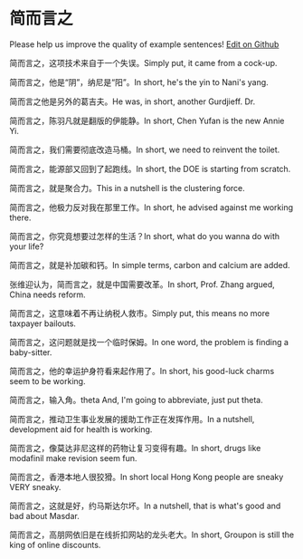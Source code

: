 # 简而言之

Please help us improve the quality of example sentences! [Edit on Github](https://github.com/jiyushe/jiyu-example-sentence-source/blob/main/chinese/jianeryanzhi.md)

<p><span class="chinese">简而言之，这项技术来自于一个失误。</span><span class="english">Simply put, it came from a cock-up.</span></p>

<p><span class="chinese">简而言之，他是“阴”，纳尼是“阳”。</span><span class="english">In short, he's the yin to Nani's yang.</span></p>

<p><span class="chinese">简而言之他是另外的葛吉夫。</span><span class="english">He was, in short, another Gurdjieff. Dr.</span></p>

<p><span class="chinese">简而言之，陈羽凡就是翻版的伊能静。</span><span class="english">In short, Chen Yufan is the new Annie Yi.</span></p>

<p><span class="chinese">简而言之，我们需要彻底改造马桶。</span><span class="english">In short, we need to reinvent the toilet.</span></p>

<p><span class="chinese">简而言之，能源部又回到了起跑线。</span><span class="english">In short, the DOE is starting from scratch.</span></p>

<p><span class="chinese">简而言之，就是聚合力。</span><span class="english">This in a nutshell is the clustering force.</span></p>

<p><span class="chinese">简而言之，他极力反对我在那里工作。</span><span class="english">In short, he advised against me working there.</span></p>

<p><span class="chinese">简而言之，你究竟想要过怎样的生活？</span><span class="english">In short, what do you wanna do with your life?</span></p>

<p><span class="chinese">简而言之，就是补加碳和钙。</span><span class="english">In simple terms, carbon and calcium are added.</span></p>

<p><span class="chinese">张维迎认为，简而言之，就是中国需要改革。</span><span class="english">In short, Prof. Zhang argued, China needs reform.</span></p>

<p><span class="chinese">简而言之，这意味着不再让纳税人救市。</span><span class="english">Simply put, this means no more taxpayer bailouts.</span></p>

<p><span class="chinese">简而言之，这问题就是找一个临时保姆。</span><span class="english">In one word, the problem is finding a baby-sitter.</span></p>

<p><span class="chinese">简而言之，他的幸运护身符看来起作用了。</span><span class="english">In short, his good-luck charms seem to be working.</span></p>

<p><span class="chinese">简而言之，输入角。</span><span class="english">theta And, I'm going to abbreviate, just put theta.</span></p>

<p><span class="chinese">简而言之，推动卫生事业发展的援助工作正在发挥作用。</span><span class="english">In a nutshell, development aid for health is working.</span></p>

<p><span class="chinese">简而言之，像莫达非尼这样的药物让复习变得有趣。</span><span class="english">In short, drugs like modafinil make revision seem fun.</span></p>

<p><span class="chinese">简而言之，香港本地人很狡猾。</span><span class="english">In short local Hong Kong people are sneaky VERY sneaky.</span></p>

<p><span class="chinese">简而言之，这就是好，约马斯达尔坏。</span><span class="english">In a nutshell, that is what's good and bad about Masdar.</span></p>

<p><span class="chinese">简而言之，高朋网依旧是在线折扣网站的龙头老大。</span><span class="english">In short, Groupon is still the king of online discounts.</span></p>

